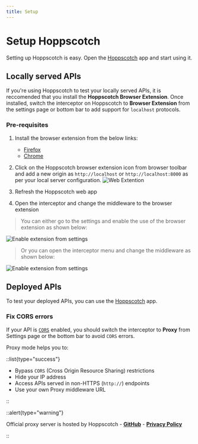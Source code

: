 ```yaml
---
title: Setup
---
```


# Setup Hoppscotch

Setting up Hoppscotch is easy. Open the [Hoppscotch](https://hoppscotch.io) app and start using it.

## Locally served APIs

If you're using Hoppscotch to test your locally served APIs, it is reccomended that you install the **Hoppscotch Browser Extension**. Once installed, switch the interceptor on Hoppscotch to **Browser Extension** from the settings page or bottom bar to add support for `localhost` protocols.

### Pre-requisites

1. Install the browser extension from the below links:

   - [Firefox](https://addons.mozilla.org/en-US/firefox/addon/hoppscotch)
   - [Chrome](https://chrome.google.com/webstore/detail/hoppscotch-browser-extens/amknoiejhlmhancpahfcfcfhllgkpbld?hl=en)

2. Click on the Hoppscotch browser extension icon from browser toolbar and add a new origin as `http://localhost` or `http://localhost:8000` as per your local server configuration.
![Web Extention](/features/web-extension.png)
3. Refresh the Hoppscotch web app
4. Open the interceptor and change the middleware to the browser extension

> You can either go to the settings and enable the use of the browser extension as shown below:

![Enable extension from settings](/getting-started/browser-extension-enable-1.png)

> Or you can open the interceptor menu and change the middleware as shown below:

![Enable extension from settings](/getting-started/browser-extension-enable-2.png)

## Deployed APIs

To test your deployed APIs, you can use the [Hoppscotch](https://hoppscotch.io) app.

### Fix CORS errors

If your API is [`CORS`](https://developer.mozilla.org/en-US/docs/Web/HTTP/CORS) enabled, you should switch the interceptor to **Proxy** from Settings page or the bottom bar to avoid `CORS` errors.

Proxy mode helps you to:

::list{type="success"}

- Bypass `CORS` (Cross Origin Resource Sharing) restrictions
- Hide your IP address
- Access APIs served in non-HTTPS (`http://`) endpoints
- Use your own Proxy middleware URL

::

::alert{type="warning"}

Official proxy server is hosted by Hoppscotch - **[GitHub](https://github.com/hoppscotch/proxyscotch)** - **[Privacy Policy](/support/privacy)**

::

